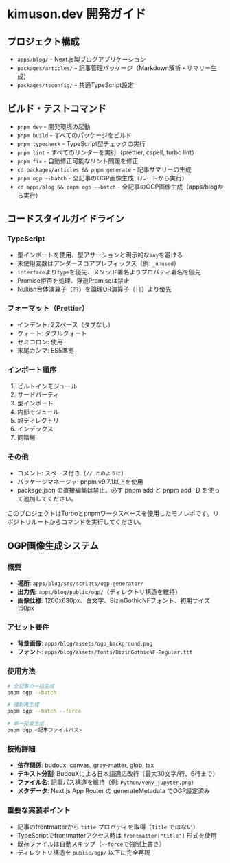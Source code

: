 # kimuson.dev 開発ガイド

## プロジェクト構成

- `apps/blog/` - Next.js製ブログアプリケーション
- `packages/articles/` - 記事管理パッケージ（Markdown解析・サマリー生成）
- `packages/tsconfig/` - 共通TypeScript設定

## ビルド・テストコマンド

- `pnpm dev` - 開発環境の起動
- `pnpm build` - すべてのパッケージをビルド
- `pnpm typecheck` - TypeScript型チェックの実行
- `pnpm lint` - すべてのリンターを実行（prettier, cspell, turbo lint）
- `pnpm fix` - 自動修正可能なリント問題を修正
- `cd packages/articles && pnpm generate` - 記事サマリーの生成
- `pnpm ogp --batch` - 全記事のOGP画像生成（ルートから実行）
- `cd apps/blog && pnpm ogp --batch` - 全記事のOGP画像生成（apps/blogから実行）

## コードスタイルガイドライン

### TypeScript

- 型インポートを使用、型アサーションと明示的な`any`を避ける
- 未使用変数はアンダースコアプレフィックス（例: `_unused`）
- `interface`より`type`を優先、メソッド署名よりプロパティ署名を優先
- Promise拒否を処理、浮遊Promiseは禁止
- Nullish合体演算子（`??`）を論理OR演算子（`||`）より優先

### フォーマット（Prettier）

- インデント: 2スペース（タブなし）
- クォート: ダブルクォート
- セミコロン: 使用
- 末尾カンマ: ES5準拠

### インポート順序

1. ビルトインモジュール
2. サードパーティ
3. 型インポート
4. 内部モジュール
5. 親ディレクトリ
6. インデックス
7. 同階層

### その他

- コメント: スペース付き（`// このように`）
- パッケージマネージャ: pnpm v9.7.1以上を使用
- package.json の直接編集は禁止。必ず pnpm add と pnpm add -D を使って追加してください。

このプロジェクトはTurboとpnpmワークスペースを使用したモノレポです。リポジトリルートからコマンドを実行してください。

## OGP画像生成システム

### 概要

- **場所**: `apps/blog/src/scripts/ogp-generator/`
- **出力先**: `apps/blog/public/ogp/`（ディレクトリ構造を維持）
- **画像仕様**: 1200x630px、白文字、BizinGothicNFフォント、初期サイズ150px

### アセット要件

- **背景画像**: `apps/blog/assets/ogp_background.png`
- **フォント**: `apps/blog/assets/fonts/BizinGothicNF-Regular.ttf`

### 使用方法

```bash
# 全記事の一括生成
pnpm ogp --batch

# 強制再生成
pnpm ogp --batch --force

# 単一記事生成
pnpm ogp <記事ファイルパス>
```

### 技術詳細

- **依存関係**: budoux, canvas, gray-matter, glob, tsx
- **テキスト分割**: BudouXによる日本語適応改行（最大30文字/行、6行まで）
- **ファイル名**: 記事パス構造を維持（例: `Python/venv_jupyter.png`）
- **メタデータ**: Next.js App Router の generateMetadata でOGP設定済み

### 重要な実装ポイント

- 記事のfrontmatterから `title` プロパティを取得（`Title` ではない）
- TypeScriptでfrontmatterアクセス時は `frontmatter["title"]` 形式を使用
- 既存ファイルは自動スキップ（`--force`で強制上書き）
- ディレクトリ構造を `public/ogp/` 以下に完全再現
